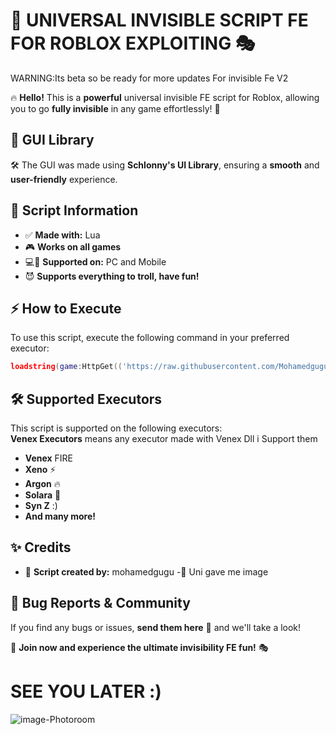 # 🚀 UNIVERSAL INVISIBLE SCRIPT FE FOR ROBLOX EXPLOITING 🎭

WARNING:Its beta so be ready for more updates For invisible Fe V2

🔥 **Hello!** This is a **powerful** universal invisible FE script for Roblox, allowing you to go **fully invisible** in any game effortlessly! 💨

## 🎨 GUI Library
🛠️ The GUI was made using **Schlonny's UI Library**, ensuring a **smooth** and **user-friendly** experience.

## 📜 Script Information
- ✅ **Made with:** Lua
- 🎮 **Works on all games**
- 💻📱 **Supported on:** PC and Mobile
- 😈 **Supports everything to troll, have fun!**

## ⚡ How to Execute
To use this script, execute the following command in your preferred executor:
```lua
loadstring(game:HttpGet(('https://raw.githubusercontent.com/Mohamedguguu/invisible-V1-BY-MU/refs/heads/main/Maincode'),true))()
```

## 🛠️ Supported Executors
This script is supported on the following executors:\
**Venex Executors** means any executor made with Venex Dll i Support them
- **Venex** FIRE
- **Xeno** ⚡
- **Argon** 🔥
- **Solara** 🌟
- **Syn Z** :)
- **And many more!**

## ✨ Credits
- 👑 **Script created by:** mohamedgugu
-🤝 Uni gave me image 

## 🐞 Bug Reports & Community
If you find any bugs or issues, **send them here** 📩 and we'll take a look! 

🎉 **Join now and experience the ultimate invisibility FE fun!** 🎭

# SEE YOU LATER :)


![image-Photoroom](https://github.com/user-attachments/assets/d2d417a6-2b8c-474d-9701-07bd02dff145)
